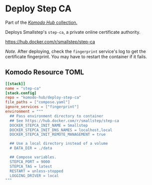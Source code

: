 # Deploy Step CA

Part of the [_Komodo Hub_ collection.](https://github.com/komodo-hub/komodo-hub)

Deploys Smallstep's `step-ca`, a private online certificate authority.

https://hub.docker.com/r/smallstep/step-ca

*Note.* After deploying, check the `fingerprint` service's log to get the certificate fingerprint. You may have to restart the container if it fails.

## Komodo Resource TOML

```toml
[[stack]]
name = "step-ca"
[stack.config]
repo = "komodo-hub/deploy-step-ca"
file_paths = ["compose.yaml"]
ignore_services = ["fingerprint"]
environment = """
  ## Pass environment directory to container
  ## See https://hub.docker.com/r/smallstep/step-ca
  DOCKER_STEPCA_INIT_NAME = Smallstep
  DOCKER_STEPCA_INIT_DNS_NAMES = localhost,local
  DOCKER_STEPCA_INIT_REMOTE_MANAGEMENT = true

  ## Use a local directory instead of a volume
  # DATA_DIR = ./data

  ## Compose variables.
  STEPCA_PORT = 9000
  STEPCA_TAG = latest
  RESTART = unless-stopped
  LOGGING_DRIVER = local
"""
```
